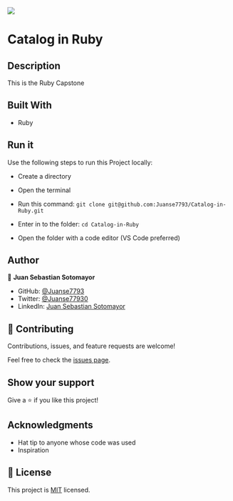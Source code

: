 ![](https://img.shields.io/badge/Microverse-blueviolet)

# Catalog in Ruby

## Description

This is the Ruby Capstone

## Built With

- Ruby


## Run it

Use the following steps to run this Project locally:

- Create a directory

- Open the terminal

- Run this command:
`git clone git@github.com:Juanse7793/Catalog-in-Ruby.git`

- Enter in to the folder:
`cd Catalog-in-Ruby`

- Open the folder with a code editor (VS Code preferred)


## Author

👤 **Juan Sebastian Sotomayor**

- GitHub: [@Juanse7793](https://github.com/Juanse7793)
- Twitter: [@Juanse77930](https://twitter.com/Juanse77930)
- LinkedIn: [Juan Sebastian Sotomayor](https://linkedin.com/in/juansebastiansotomayor)


## 🤝 Contributing

Contributions, issues, and feature requests are welcome!

Feel free to check the [issues page](../../issues/).

## Show your support

Give a ⭐️ if you like this project!

## Acknowledgments

- Hat tip to anyone whose code was used
- Inspiration


## 📝 License

This project is [MIT](./LICENSE) licensed.